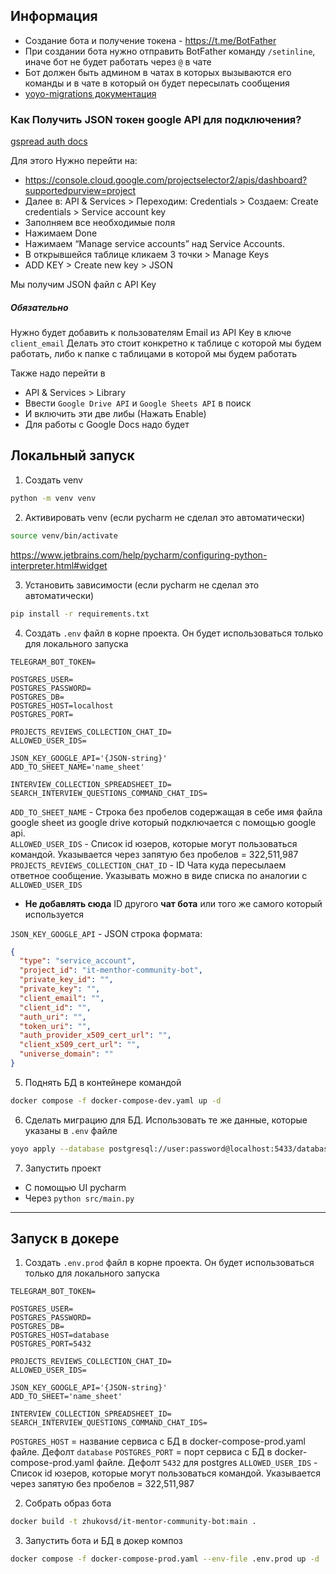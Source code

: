 ## Информация

- Создание бота и получение токена - https://t.me/BotFather
- При создании бота нужно отправить BotFather команду `/setinline`, иначе бот не будет работать через `@` в чате
- Бот должен быть админом в чатах в которых вызываются его команды и в чате в который он будет пересылать сообщения
- [yoyo-migrations документация](https://ollycope.com/software/yoyo/latest/)

### Как Получить JSON токен google API для подключения?

[gspread auth docs](https://docs.gspread.org/en/latest/oauth2.html#for-bots-using-service-account)

Для этого Нужно перейти на:

- https://console.cloud.google.com/projectselector2/apis/dashboard?supportedpurview=project
- Далее в: API & Services > Переходим: Credentials > Создаем: Create credentials > Service account key
- Заполняем все необходимые поля
- Нажимаем Done 
- Нажимаем “Manage service accounts” над Service Accounts.
- В открывшейся таблице кликаем 3 точки > Manage Keys
- ADD KEY > Create new key > JSON

Мы получим JSON файл с API Key

##### Обязательно

Нужно будет добавить к пользователям Email из API Key в ключе `client_email`
Делать это стоит конкретно к таблице с которой мы будем работать, либо к папке с таблицами в которой мы будем работать

Также надо перейти в 

- API & Services > Library
- Ввести `Google Drive API` и `Google Sheets API` в поиск
- И включить эти две либы (Нажать Enable) 
- Для работы с Google Docs надо будет 

## Локальный запуск 

1. Создать venv

```bash
python -m venv venv
```

2. Активировать venv (если pycharm не сделал это автоматически) 

```bash
source venv/bin/activate
```

https://www.jetbrains.com/help/pycharm/configuring-python-interpreter.html#widget

3. Установить зависимости (если pycharm не сделал это автоматически) 

```bash
pip install -r requirements.txt
```

4. Создать `.env` файл в корне проекта. Он будет использоваться только для локального запуска

```env
TELEGRAM_BOT_TOKEN=

POSTGRES_USER=
POSTGRES_PASSWORD=
POSTGRES_DB=
POSTGRES_HOST=localhost
POSTGRES_PORT=

PROJECTS_REVIEWS_COLLECTION_CHAT_ID=
ALLOWED_USER_IDS=

JSON_KEY_GOOGLE_API='{JSON-string}'
ADD_TO_SHEET_NAME='name_sheet'

INTERVIEW_COLLECTION_SPREADSHEET_ID=
SEARCH_INTERVIEW_QUESTIONS_COMMAND_CHAT_IDS=
```

`ADD_TO_SHEET_NAME` - Строка без пробелов содержащая в себе имя файла google sheet из google drive который подключается с помощью google api.  
`ALLOWED_USER_IDS` - Список id юзеров, которые могут пользоваться командой. Указывается через запятую без пробелов = 322,511,987
`PROJECTS_REVIEWS_COLLECTION_CHAT_ID` - ID Чата куда пересылаем ответное сообщение. Указывать можно в виде списка по аналогии с 
`ALLOWED_USER_IDS`
- **Не добавлять сюда** ID другого **чат бота** или того же самого который используется

`JSON_KEY_GOOGLE_API` - JSON строка формата:
```json
{
  "type": "service_account",
  "project_id": "it-menthor-community-bot",
  "private_key_id": "",
  "private_key": "",
  "client_email": "",
  "client_id": "",
  "auth_uri": "",
  "token_uri": "",
  "auth_provider_x509_cert_url": "",
  "client_x509_cert_url": "",
  "universe_domain": ""
}
```

5. Поднять БД в контейнере командой

```bash
docker compose -f docker-compose-dev.yaml up -d
```

6. Сделать миграцию для БД. Использовать те же данные, которые указаны в `.env` файле

```bash
yoyo apply --database postgresql://user:password@localhost:5433/database-name ./migrations
```

7. Запустить проект

 - C помощью UI pycharm
 - Через `python src/main.py`


---

## Запуск в докере 

1. Создать `.env.prod` файл в корне проекта. Он будет использоваться только для локального запуска

```env
TELEGRAM_BOT_TOKEN=

POSTGRES_USER=
POSTGRES_PASSWORD=
POSTGRES_DB=
POSTGRES_HOST=database
POSTGRES_PORT=5432

PROJECTS_REVIEWS_COLLECTION_CHAT_ID=
ALLOWED_USER_IDS=

JSON_KEY_GOOGLE_API='{JSON-string}'
ADD_TO_SHEET='name_sheet'

INTERVIEW_COLLECTION_SPREADSHEET_ID=
SEARCH_INTERVIEW_QUESTIONS_COMMAND_CHAT_IDS=
```

`POSTGRES_HOST` = название сервиса с БД в docker-compose-prod.yaml файле. Дефолт `database`
`POSTGRES_PORT` = порт сервиса с БД в docker-compose-prod.yaml файле. Дефолт `5432` для postgres
`ALLOWED_USER_IDS` - Список id юзеров, которые могут пользоваться командой. Указывается через запятую без пробелов = 322,511,987

2. Собрать образ бота

```bash
docker build -t zhukovsd/it-mentor-community-bot:main .
```

3. Запустить бота и БД в докер композ

```bash
docker compose -f docker-compose-prod.yaml --env-file .env.prod up -d
```

